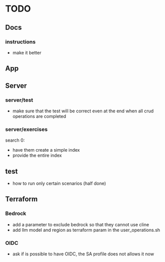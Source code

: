 # TODO

## Docs
### instructions
- make it better

## App

## Server

### server/test
- make sure that the test will be correct even at the end when all crud operations are completed

### server/exercises
search 0:
- have them create a simple index
- provide the entire index

## test
- how to run only certain scenarios (half done)

## Terraform

### Bedrock
- add a parameter to exclude bedrock so that they cannot use cline
- add llm model and region as terraform param in the user_operations.sh

### OIDC
- ask if is possible to have OIDC, the SA profile does not allows it now

